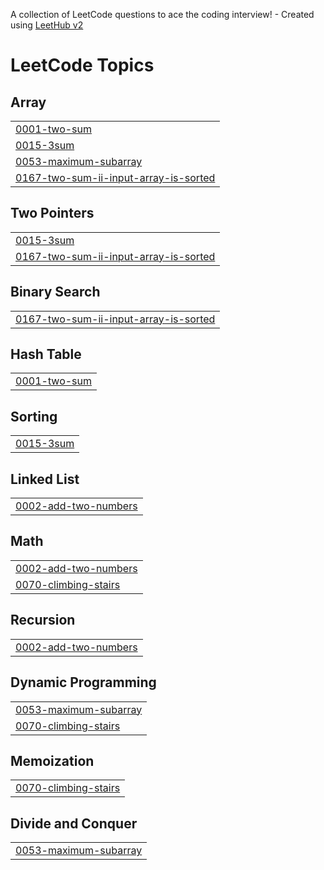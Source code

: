 A collection of LeetCode questions to ace the coding interview! - Created using [LeetHub v2](https://github.com/arunbhardwaj/LeetHub-2.0)
<!---LeetCode Topics Start-->
# LeetCode Topics
## Array
|  |
| ------- |
| [0001-two-sum](https://github.com/codexcherry/BitByBit/tree/master/0001-two-sum) |
| [0015-3sum](https://github.com/codexcherry/BitByBit/tree/master/0015-3sum) |
| [0053-maximum-subarray](https://github.com/codexcherry/BitByBit/tree/master/0053-maximum-subarray) |
| [0167-two-sum-ii-input-array-is-sorted](https://github.com/codexcherry/BitByBit/tree/master/0167-two-sum-ii-input-array-is-sorted) |
## Two Pointers
|  |
| ------- |
| [0015-3sum](https://github.com/codexcherry/BitByBit/tree/master/0015-3sum) |
| [0167-two-sum-ii-input-array-is-sorted](https://github.com/codexcherry/BitByBit/tree/master/0167-two-sum-ii-input-array-is-sorted) |
## Binary Search
|  |
| ------- |
| [0167-two-sum-ii-input-array-is-sorted](https://github.com/codexcherry/BitByBit/tree/master/0167-two-sum-ii-input-array-is-sorted) |
## Hash Table
|  |
| ------- |
| [0001-two-sum](https://github.com/codexcherry/BitByBit/tree/master/0001-two-sum) |
## Sorting
|  |
| ------- |
| [0015-3sum](https://github.com/codexcherry/BitByBit/tree/master/0015-3sum) |
## Linked List
|  |
| ------- |
| [0002-add-two-numbers](https://github.com/codexcherry/BitByBit/tree/master/0002-add-two-numbers) |
## Math
|  |
| ------- |
| [0002-add-two-numbers](https://github.com/codexcherry/BitByBit/tree/master/0002-add-two-numbers) |
| [0070-climbing-stairs](https://github.com/codexcherry/BitByBit/tree/master/0070-climbing-stairs) |
## Recursion
|  |
| ------- |
| [0002-add-two-numbers](https://github.com/codexcherry/BitByBit/tree/master/0002-add-two-numbers) |
## Dynamic Programming
|  |
| ------- |
| [0053-maximum-subarray](https://github.com/codexcherry/BitByBit/tree/master/0053-maximum-subarray) |
| [0070-climbing-stairs](https://github.com/codexcherry/BitByBit/tree/master/0070-climbing-stairs) |
## Memoization
|  |
| ------- |
| [0070-climbing-stairs](https://github.com/codexcherry/BitByBit/tree/master/0070-climbing-stairs) |
## Divide and Conquer
|  |
| ------- |
| [0053-maximum-subarray](https://github.com/codexcherry/BitByBit/tree/master/0053-maximum-subarray) |
<!---LeetCode Topics End-->